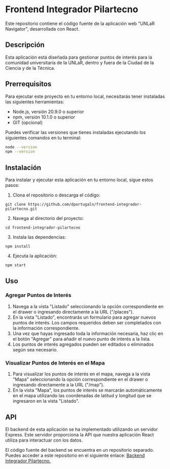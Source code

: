 # Frontend Integrador Pilartecno

Este repositorio contiene el código fuente de la aplicación web "UNLaR Navigator", desarrollada con React.

## Descripción

Esta aplicación está diseñada para gestionar puntos de interés para la comunidad universitaria de la UNLaR, dentro y fuera de la Ciudad de la Ciencia y de la Técnica.

## Prerrequisitos

Para ejecutar este proyecto en tu entorno local, necesitarás tener instaladas las siguientes herramientas:

- Node.js, versión 20.9.0 o superior
- npm, versión 10.1.0 o superior
- GIT (opcional)

Puedes verificar las versiones que tienes instaladas ejecutando los siguientes comandos en tu terminal:

```bash
node --version
npm --version
```

## Instalación

Para instalar y ejecutar esta aplicación en tu entorno local, sigue estos pasos:

1. Clona el repositorio o descarga el código:

```git clone https://github.com/dportugaln/frontend-integrador-pilartecno.git```

2. Navega al directorio del proyecto:

```cd frontend-integrador-pilartecno```

3. Instala las dependencias:

```npm install```

4. Ejecuta la aplicación:

```npm start```


## Uso

### Agregar Puntos de Interés

1. Navega a la vista "Listado" seleccionando la opción correspondiente en el drawer o ingresando directamente a la URL ("/places").
2. En la vista "Listado", encontrarás un formulario para agregar nuevos puntos de interés. Los campos requeridos deben ser completados con la información correspondiente.
3. Una vez que hayas ingresado toda la información necesaria, haz clic en el botón "Agregar" para añadir el nuevo punto de interés a la lista.
4. Los puntos de interés agregados pueden ser editados o eliminados según sea necesario.

### Visualizar Puntos de Interés en el Mapa

1. Para visualizar los puntos de interés en el mapa, navega a la vista "Mapa" seleccionando la opción correspondiente en el drawer o ingresando directamente a la URL ("/map").
2. En la vista "Mapa", los puntos de interés se marcarán automáticamente en el mapa utilizando las coordenadas de latitud y longitud que se ingresaron en la vista "Listado".

## API

El backend de esta aplicación se ha implementado utilizando un servidor Express. Este servidor proporciona la API que nuestra aplicación React utiliza para interactuar con los datos.

El código fuente del backend se encuentra en un repositorio separado. Puedes acceder a este repositorio en el siguiente enlace: [Backend Integrador Pilartecno.](https://github.com/dportugaln/backend-integrador-pilartecno)

